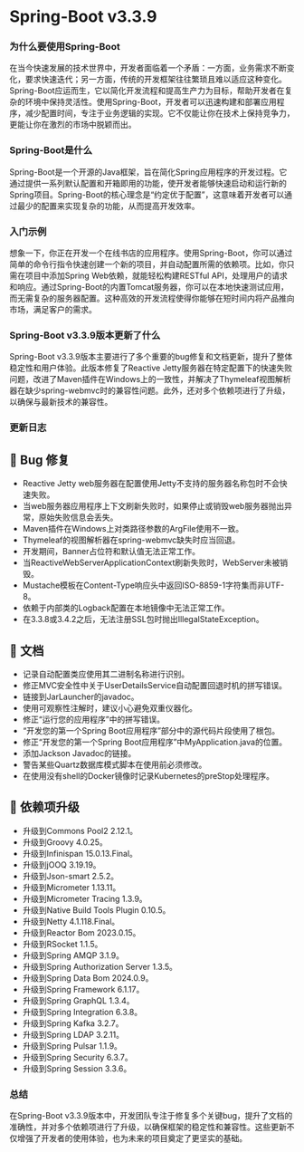 # Spring-Boot v3.3.9
### 为什么要使用Spring-Boot

在当今快速发展的技术世界中，开发者面临着一个矛盾：一方面，业务需求不断变化，要求快速迭代；另一方面，传统的开发框架往往繁琐且难以适应这种变化。Spring-Boot应运而生，它以简化开发流程和提高生产力为目标，帮助开发者在复杂的环境中保持灵活性。使用Spring-Boot，开发者可以迅速构建和部署应用程序，减少配置时间，专注于业务逻辑的实现。它不仅能让你在技术上保持竞争力，更能让你在激烈的市场中脱颖而出。

### Spring-Boot是什么

Spring-Boot是一个开源的Java框架，旨在简化Spring应用程序的开发过程。它通过提供一系列默认配置和开箱即用的功能，使开发者能够快速启动和运行新的Spring项目。Spring-Boot的核心理念是“约定优于配置”，这意味着开发者可以通过最少的配置来实现复杂的功能，从而提高开发效率。

### 入门示例

想象一下，你正在开发一个在线书店的应用程序。使用Spring-Boot，你可以通过简单的命令行指令快速创建一个新的项目，并自动配置所需的依赖项。比如，你只需在项目中添加Spring Web依赖，就能轻松构建RESTful API，处理用户的请求和响应。通过Spring-Boot的内置Tomcat服务器，你可以在本地快速测试应用，而无需复杂的服务器配置。这种高效的开发流程使得你能够在短时间内将产品推向市场，满足客户的需求。

### Spring-Boot v3.3.9版本更新了什么

Spring-Boot v3.3.9版本主要进行了多个重要的bug修复和文档更新，提升了整体稳定性和用户体验。此版本修复了Reactive Jetty服务器在特定配置下的快速失败问题，改进了Maven插件在Windows上的一致性，并解决了Thymeleaf视图解析器在缺少spring-webmvc时的兼容性问题。此外，还对多个依赖项进行了升级，以确保与最新技术的兼容性。

### 更新日志

## 🐞 Bug 修复
- Reactive Jetty web服务器在配置使用Jetty不支持的服务器名称包时不会快速失败。
- 当web服务器应用程序上下文刷新失败时，如果停止或销毁web服务器抛出异常，原始失败信息会丢失。
- Maven插件在Windows上对类路径参数的ArgFile使用不一致。
- Thymeleaf的视图解析器在spring-webmvc缺失时应当回退。
- 开发期间，Banner占位符和默认值无法正常工作。
- 当ReactiveWebServerApplicationContext刷新失败时，WebServer未被销毁。
- Mustache模板在Content-Type响应头中返回ISO-8859-1字符集而非UTF-8。
- 依赖于内部类的Logback配置在本地镜像中无法正常工作。
- 在3.3.8或3.4.2之后，无法注册SSL包时抛出IllegalStateException。

## 📔 文档
- 记录自动配置类应使用其二进制名称进行识别。
- 修正MVC安全性中关于UserDetailsService自动配置回退时机的拼写错误。
- 链接到JarLauncher的javadoc。
- 使用可观察性注解时，建议小心避免双重仪器化。
- 修正“运行您的应用程序”中的拼写错误。
- “开发您的第一个Spring Boot应用程序”部分中的源代码片段使用了根包。
- 修正“开发您的第一个Spring Boot应用程序”中MyApplication.java的位置。
- 添加Jackson Javadoc的链接。
- 警告某些Quartz数据库模式脚本在使用前必须修改。
- 在使用没有shell的Docker镜像时记录Kubernetes的preStop处理程序。

## 🔨 依赖项升级
- 升级到Commons Pool2 2.12.1。
- 升级到Groovy 4.0.25。
- 升级到Infinispan 15.0.13.Final。
- 升级到jOOQ 3.19.19。
- 升级到Json-smart 2.5.2。
- 升级到Micrometer 1.13.11。
- 升级到Micrometer Tracing 1.3.9。
- 升级到Native Build Tools Plugin 0.10.5。
- 升级到Netty 4.1.118.Final。
- 升级到Reactor Bom 2023.0.15。
- 升级到RSocket 1.1.5。
- 升级到Spring AMQP 3.1.9。
- 升级到Spring Authorization Server 1.3.5。
- 升级到Spring Data Bom 2024.0.9。
- 升级到Spring Framework 6.1.17。
- 升级到Spring GraphQL 1.3.4。
- 升级到Spring Integration 6.3.8。
- 升级到Spring Kafka 3.2.7。
- 升级到Spring LDAP 3.2.11。
- 升级到Spring Pulsar 1.1.9。
- 升级到Spring Security 6.3.7。
- 升级到Spring Session 3.3.6。

### 总结

在Spring-Boot v3.3.9版本中，开发团队专注于修复多个关键bug，提升了文档的准确性，并对多个依赖项进行了升级，以确保框架的稳定性和兼容性。这些更新不仅增强了开发者的使用体验，也为未来的项目奠定了更坚实的基础。